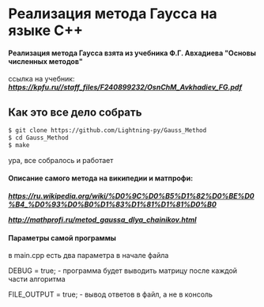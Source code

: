 # Реализация метода Гаусса на языке C++

#### Реализация метода Гаусса взята из учебника Ф.Г. Авхадиева "Основы численных методов"

ссылка на учебник: ***https://kpfu.ru//staff_files/F240899232/OsnChM_Avkhadiev_FG.pdf***


## Как это все дело собрать

```bash
$ git clone https://github.com/Lightning-py/Gauss_Method
$ cd Gauss_Method
$ make
```

ура, все собралось и работает


#### Описание самого метода на википедии и матпрофи:

***https://ru.wikipedia.org/wiki/%D0%9C%D0%B5%D1%82%D0%BE%D0%B4_%D0%93%D0%B0%D1%83%D1%81%D1%81%D0%B0***

***http://mathprofi.ru/metod_gaussa_dlya_chainikov.html***


#### Параметры самой программы

в main.cpp есть два параметра в начале файла

DEBUG = true; - программа будет выводить матрицу после каждой части алгоритма

FILE_OUTPUT = true; - вывод ответов в файл, а не в консоль
